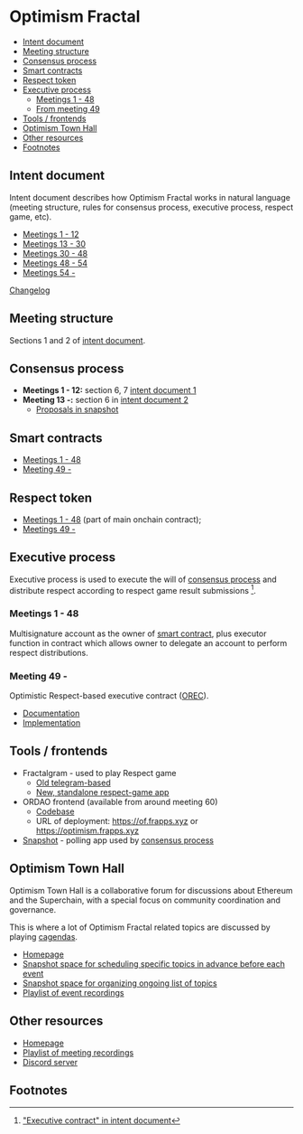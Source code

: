 <!-- omit in toc -->
# Optimism Fractal

- [Intent document](#intent-document)
- [Meeting structure](#meeting-structure)
- [Consensus process](#consensus-process)
- [Smart contracts](#smart-contracts)
- [Respect token](#respect-token)
- [Executive process](#executive-process)
  - [Meetings 1 - 48](#meetings-1---48)
  - [From meeting 49](#from-meeting-49)
- [Tools / frontends](#tools--frontends)
- [Optimism Town Hall](#optimism-town-hall)
- [Other resources](#other-resources)
- [Footnotes](#footnotes)

## Intent document
Intent document describes how Optimism Fractal works in natural language (meeting structure, rules for consensus process, executive process, respect game, etc).

* [Meetings 1 - 12](./of-intent-1.pdf)
* [Meetings 13 - 30](./of-intent-2.pdf)
* [Meetings 30 - 48](./of-intent-3.pdf)
* [Meetings 48 - 54](./of-intent-4.md)
* [Meetings 54 - ](./of-intent-5.md)

[Changelog](./intent-changelog.md)

## Meeting structure
Sections 1 and 2 of [intent document](./of-intent-1.pdf).

## Consensus process
* **Meetings 1 - 12:** section 6, 7 [intent document 1](./of-intent-1.pdf)
* **Meeting 13 -:** section 6 in [intent document 2](./of-intent-2.pdf)
  * [Proposals in snapshot](https://snapshot.box/#/s:optimismfractal.eth)

## Smart contracts
* [Meetings 1 - 48](../../apps/op-fractal/contracts/)
* [Meeting 49 -](../../apps/ordao/contracts/packages/)

## Respect token
* [Meetings 1 - 48](../../apps/op-fractal/contracts/) (part of main onchain contract);
* [Meetings 49 -](../../apps/ordao/contracts/packages/respect1155/)

## Executive process
Executive process is used to execute the will of [consensus process](#consensus-process) and distribute respect according to respect game result submissions [^1].

### Meetings 1 - 48
Multisignature account as the owner of [smart contract](#smart-contracts), plus executor function in contract which allows owner to delegate an account to perform respect distributions.

### Meeting 49 -
Optimistic Respect-based executive contract ([OREC](../../concepts/orec.md)).

* [Documentation](../../apps/ordao/docs/OREC.md)
* [Implementation](../../apps/ordao/contracts/packages/orec/)

## Tools / frontends
* Fractalgram - used to play Respect game
  * [Old telegram-based](../../apps/fractalgram-tg/)
  * [New, standalone respect-game app](https://respect-game.vercel.app/)
* ORDAO frontend (available from around meeting 60)
  * [Codebase](../../apps/ordao/apps/gui/)
  * URL of deployment: https://of.frapps.xyz or https://optimism.frapps.xyz
* [Snapshot](https://snapshot.box/#/s:optimismfractal.eth) - polling app used by [consensus process](#consensus-process)

## Optimism Town Hall
Optimism Town Hall is a collaborative forum for discussions about Ethereum and the Superchain, with a special focus on community coordination and governance.

This is where a lot of Optimism Fractal related topics are discussed by playing [cagendas](../../concepts/cagendas.md).

* [Homepage](https://optimismtownhall.com/)
* [Snapshot space for scheduling specific topics in advance before each event](https://snapshot.box/#/s:optimismtownhall.eth)
* [Snapshot space for organizing ongoing list of topics](https://snapshot.box/#/s:optopics.eth)
* [Playlist of event recordings](https://www.youtube.com/watch?v=K-_KsBH06EU&list=PLa5URJF9l5lnKMD_3hfte2XFp7K1nKuVq)

## Other resources
* [Homepage](https://optimismfractal.com)
* [Playlist of meeting recordings](https://www.youtube.com/watch?v=6Lc2W0wW37Y&list=PLa5URJF9l5lk5Aavi98CqFj7ryM42bvbP)
* [Discord server](https://discord.gg/BtSNDRVQGJ)

## Footnotes
[^1]: ["Executive contract" in intent document](./of-intent-5.md#7-executive-contract)